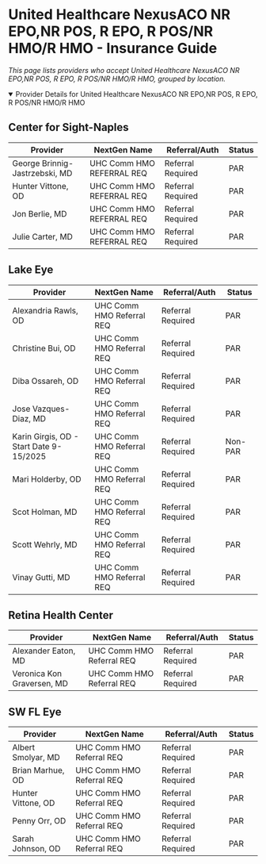 # United Healthcare NexusACO NR EPO,NR POS, R EPO, R POS/NR HMO/R HMO - Insurance Guide

*This page lists providers who accept United Healthcare NexusACO NR EPO,NR POS, R EPO, R POS/NR HMO/R HMO, grouped by location.*

<details open><summary>Provider Details for United Healthcare NexusACO NR EPO,NR POS, R EPO, R POS/NR HMO/R HMO</summary>

## Center for Sight-Naples

| Provider | NextGen Name | Referral/Auth | Status |
|----------|-------------|--------------|--------|
| George Brinnig-Jastrzebski, MD | UHC Comm HMO REFERRAL REQ | Referral Required | PAR |
| Hunter Vittone, OD | UHC Comm HMO REFERRAL REQ | Referral Required | PAR |
| Jon Berlie, MD | UHC Comm HMO REFERRAL REQ | Referral Required | PAR |
| Julie Carter, MD | UHC Comm HMO REFERRAL REQ | Referral Required | PAR |

## Lake Eye 

| Provider | NextGen Name | Referral/Auth | Status |
|----------|-------------|--------------|--------|
| Alexandria Rawls, OD | UHC Comm HMO Referral REQ | Referral Required | PAR |
| Christine Bui, OD | UHC Comm HMO Referral REQ | Referral Required | PAR |
| Diba Ossareh, OD | UHC Comm HMO Referral REQ | Referral Required | PAR |
| Jose Vazques-Diaz, MD | UHC Comm HMO Referral REQ | Referral Required | PAR |
| Karin Girgis, OD - Start Date 9-15/2025 | UHC Comm HMO Referral REQ | Referral Required | Non-PAR |
| Mari Holderby, OD | UHC Comm HMO Referral REQ | Referral Required | PAR |
| Scot Holman, MD | UHC Comm HMO Referral REQ | Referral Required | PAR |
| Scott Wehrly, MD | UHC Comm HMO Referral REQ | Referral Required | PAR |
| Vinay Gutti, MD | UHC Comm HMO Referral REQ | Referral Required | PAR |

## Retina Health Center

| Provider | NextGen Name | Referral/Auth | Status |
|----------|-------------|--------------|--------|
| Alexander Eaton, MD | UHC Comm HMO Referral REQ | Referral Required | PAR |
| Veronica Kon Graversen, MD | UHC Comm HMO Referral REQ | Referral Required | PAR |

## SW FL Eye

| Provider | NextGen Name | Referral/Auth | Status |
|----------|-------------|--------------|--------|
| Albert Smolyar, MD | UHC Comm HMO Referral REQ | Referral Required | PAR |
| Brian Marhue, OD | UHC Comm HMO Referral REQ | Referral Required | PAR |
| Hunter Vittone, OD | UHC Comm HMO Referral REQ | Referral Required | PAR |
| Penny Orr, OD | UHC Comm HMO Referral REQ | Referral Required | PAR |
| Sarah Johnson, OD | UHC Comm HMO Referral REQ | Referral Required | PAR |

</details>

